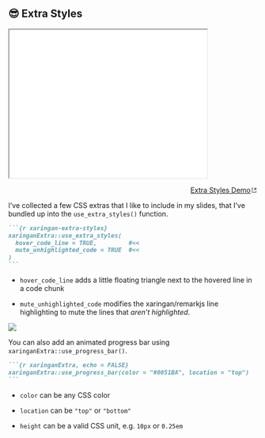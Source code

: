 ## 😎 Extra Styles

<div class="shareagain" style="min-width:300px;max-width:600px;margin:1em auto;"><iframe src="./extra-styles/index.html" title="Extra Styles Demo" width="400" height="300" loading=lazy></iframe></div>
<p align="right"><a href="./extra-styles" target="_blank">Extra Styles Demo<svg version="1.1" xmlns="http://www.w3.org/2000/svg" xmlns:xlink="http://www.w3.org/1999/xlink" x="0px" y="0px" width="12px" height="12px" viewBox="0 0 12 12" style="enable-background:new 0 0 12 12;fill:currentColor;height:1em;width:1em;top:0.18em;position:relative;" xml:space="preserve"><g id="Icons" style="opacity:0.75;"><g id="external"><polygon id="box" style="fill-rule:evenodd;clip-rule:evenodd;" points="2,2 5,2 5,3 3,3 3,9 9,9 9,7 10,7 10,10 2,10   "/><polygon id="arrow_13_" style="fill-rule:evenodd;clip-rule:evenodd;" points="6.211,2 10,2 10,5.789 8.579,4.368 6.447,6.5    5.5,5.553 7.632,3.421   "/></g></g><g id="Guides" style="display:none;"></g></svg></a></p>

I’ve collected a few CSS extras that I like to include in my slides,
that I’ve bundled up into the `use_extra_styles()` function.

```` markdown
```{r xaringan-extra-styles}
xaringanExtra::use_extra_styles(
  hover_code_line = TRUE,         #<<
  mute_unhighlighted_code = TRUE  #<<
)
```
````

-   `hover_code_line` adds a little floating triangle next to the
    hovered line in a code chunk

-   `mute_unhighlighted_code` modifies the xaringan/remarkjs line
    highlighting to mute the lines that *aren’t highlighted*.

![](figures/extra-styles-hover.gif)

You can also add an animated progress bar using
`xaringanExtra::use_progress_bar()`.

```` markdown
```{r xaringanExtra, echo = FALSE}
xaringanExtra::use_progress_bar(color = "#0051BA", location = "top")
```
````

-   `color` can be any CSS color

-   `location` can be `"top"` or `"bottom"`

-   `height` can be a valid CSS unit, e.g. `10px` or `0.25em`
